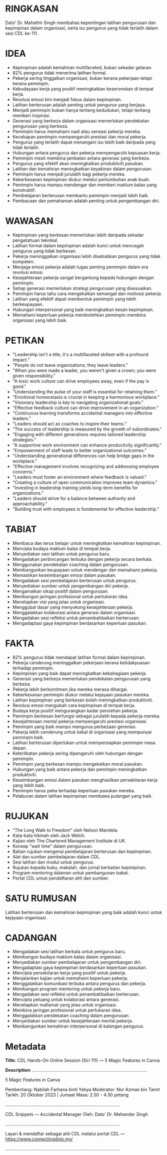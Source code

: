 # RINGKASAN
Dato' Dr. Mahathir Singh membahas kepentingan latihan pengurusan dan kepimpinan dalam organisasi, serta isu pengurus yang tidak terlatih dalam sesi CDL ke-111.

# IDEA
- Kepimpinan adalah kemahiran multifaceted, bukan sekadar gelaran.
- 82% pengurus tidak menerima latihan formal.
- Pekerja sering tinggalkan organisasi, bukan kerana pekerjaan tetapi kerana pemimpin.
- Kebudayaan kerja yang positif meningkatkan keseronokan di tempat kerja.
- Revolusi emosi kini menjadi fokus dalam kepimpinan.
- Latihan berterusan adalah penting untuk pengurus yang berjaya.
- Menjadi pemimpin bukan hanya tentang kedudukan, tetapi tentang memberi inspirasi.
- Generasi yang berbeza dalam organisasi memerlukan pendekatan pengurusan yang berbeza.
- Pemimpin harus memahami nadi atau sensasi pekerja mereka.
- Kecekapan pemimpin mempengaruhi prestasi dan moral pekerja.
- Pengurus yang terlatih dapat menangani isu lebih baik daripada yang tidak terlatih.
- Hubungan antara pengurus dan pekerja mempengaruhi kepuasan kerja.
- Pemimpin mesti membina jambatan antara generasi yang berbeza.
- Pengurus yang efektif akan meningkatkan produktiviti pasukan.
- Latihan dan kemahiran meningkatkan keyakinan dalam pengurusan.
- Pemimpin harus menjadi jurulatih bagi pekerja mereka.
- Keberkesanan kepimpinan diukur melalui pertumbuhan anak buah.
- Pemimpin harus mampu mendengar dan memberi maklum balas yang konstruktif.
- Pembelajaran berterusan membantu pemimpin menjadi lebih baik.
- Pembacaan dan pemahaman adalah penting untuk pengembangan diri.

# WAWASAN
- Kepimpinan yang berkesan memerlukan lebih daripada sekadar pengetahuan teknikal.
- Latihan formal dalam kepimpinan adalah kunci untuk mencegah pengurus yang tidak berkesan.
- Pekerja meninggalkan organisasi lebih disebabkan pengurus yang tidak kompeten.
- Menjaga emosi pekerja adalah tugas penting pemimpin dalam era revolusi emosi.
- Kesejahteraan pekerja sangat bergantung kepada hubungan dengan pemimpin.
- Setiap generasi memerlukan strategi pengurusan yang disesuaikan.
- Pemimpin harus tahu cara mengekalkan semangat dan motivasi pekerja.
- Latihan yang efektif dapat membentuk pemimpin yang lebih berkeupayaan.
- Hubungan interpersonal yang baik meningkatkan kesan kepimpinan.
- Memahami keperluan pekerja membolehkan pemimpin membina organisasi yang lebih baik.

# PETIKAN
- "Leadership isn't a title, it's a multifaceted skillset with a profound impact."
- "People do not leave organizations; they leave leaders."
- "When you were made a leader, you weren't given a crown; you were given responsibility."
- "A toxic work culture can drive employees away, even if the pay is good."
- "Understanding the pulse of your staff is essential for retaining them."
- "Emotional homeostasis is crucial in keeping a harmonious workplace."
- "Visionary leadership is key to navigating organizational goals."
- "Effective feedback culture can drive improvement in an organization."
- "Continuous learning transforms accidental managers into effective leaders."
- "Leaders should act as coaches to inspire their teams."
- "The success of leadership is measured by the growth of subordinates."
- "Engaging with different generations requires tailored leadership strategies."
- "A supportive work environment can enhance productivity significantly."
- "Empowerment of staff leads to better organizational outcomes."
- "Understanding generational differences can help bridge gaps in the workplace."
- "Effective management involves recognizing and addressing employee concerns."
- "Leaders must foster an environment where feedback is valued."
- "Creating a culture of open communication improves team dynamics."
- "Investing in leadership training yields long-term benefits for organizations."
- "Leaders should strive for a balance between authority and approachability."
- "Building trust with employees is fundamental for effective leadership."

# TABIAT
- Membaca dan terus belajar untuk meningkatkan kemahiran kepimpinan.
- Mencipta budaya maklum balas di tempat kerja.
- Menyediakan sesi latihan untuk pengurus baru.
- Mengadakan perbincangan terbuka dengan pekerja secara berkala.
- Menggunakan pendekatan coaching dalam pengurusan.
- Membangunkan keupayaan untuk mendengar dan memahami pekerja.
- Memastikan keseimbangan emosi dalam pasukan.
- Mengadakan sesi pembelajaran berterusan untuk pengurus.
- Menyediakan sumber untuk pengembangan diri pekerja.
- Mengamalkan sikap positif dalam pengurusan.
- Membangun jaringan profesional untuk pertukaran idea.
- Menetapkan visi yang jelas untuk organisasi.
- Menggubal dasar yang menyokong kesejahteraan pekerja.
- Menggalakkan kolaborasi antara generasi dalam organisasi.
- Mengadakan sesi refleksi untuk penambahbaikan berterusan.
- Mengadaptasi gaya kepimpinan berdasarkan keperluan pasukan.

# FAKTA
- 82% pengurus tidak mendapat latihan formal dalam kepimpinan.
- Pekerja cenderung meninggalkan pekerjaan kerana ketidakpuasan terhadap pemimpin.
- Kepimpinan yang baik dapat meningkatkan kebahagiaan pekerja.
- Generasi yang berbeza memerlukan pendekatan pengurusan yang berbeza.
- Pekerja lebih berkomitmen jika mereka merasa dihargai.
- Keberkesanan pemimpin diukur melalui kejayaan pasukan mereka.
- Latihan kepimpinan yang berkesan boleh meningkatkan produktiviti.
- Revolusi emosi mengubah cara kepimpinan di tempat kerja.
- Budaya kerja positif mengurangkan kadar perolehan pekerja.
- Pemimpin berkesan berfungsi sebagai jurulatih kepada pekerja mereka.
- Kesejahteraan mental pekerja mempengaruhi prestasi organisasi.
- Pemimpin yang baik mampu mengurus perbezaan generasi.
- Pekerja lebih cenderung untuk kekal di organisasi yang mempunyai pemimpin baik.
- Latihan berterusan diperlukan untuk mempersiapkan pemimpin masa depan.
- Keterlibatan pekerja sering dipengaruhi oleh hubungan dengan pemimpin.
- Pemimpin yang berkesan mampu mengekalkan moral pasukan.
- Hubungan yang baik antara pekerja dan pemimpin meningkatkan produktiviti.
- Keseimbangan emosi dalam pasukan menghasilkan persekitaran kerja yang lebih baik.
- Pemimpin harus peka terhadap keperluan pasukan mereka.
- Pelaburan dalam latihan kepimpinan membawa pulangan yang baik.

# RUJUKAN
- "The Long Walk to Freedom" oleh Nelson Mandela.
- Kata-kata hikmah oleh Jack Welch.
- Kajian oleh The Chartered Management Institute di UK.
- Konsep "wait time" dalam pengurusan.
- Bahan rujukan mengenai pembelajaran berterusan dan kepimpinan.
- Alat dan sumber pembelajaran dalam CDL.
- Sesi latihan dan modul untuk pengurus.
- Rujukan kepada buku, makalah, dan jurnal berkaitan kepimpinan.
- Program mentoring dalaman untuk pembangunan bakat.
- Portal CDL untuk pendaftaran ahli dan sumber.

# SATU RUMUSAN
Latihan berterusan dan kemahiran kepimpinan yang baik adalah kunci untuk kejayaan organisasi.

# CADANGAN
- Mengadakan sesi latihan berkala untuk pengurus baru.
- Membangun budaya maklum balas dalam organisasi.
- Menyediakan sumber pembelajaran untuk pengembangan diri.
- Mengadaptasi gaya kepimpinan berdasarkan keperluan pasukan.
- Mencipta persekitaran kerja yang positif untuk pekerja.
- Menjalankan kajian untuk memahami keperluan pekerja.
- Menggalakkan komunikasi terbuka antara pengurus dan pekerja.
- Membangun program mentoring untuk pekerja baru.
- Mengadakan sesi refleksi untuk penambahbaikan berterusan.
- Mencipta peluang untuk kolaborasi antara generasi.
- Menetapkan matlamat yang jelas untuk organisasi.
- Membina jaringan profesional untuk pertukaran idea.
- Menggalakkan pendekatan coaching dalam pengurusan.
- Menyediakan sumber untuk kesejahteraan mental pekerja.
- Membangunkan kemahiran interpersonal di kalangan pengurus.

# Metadata
**Title**: CDL Hands-On Online Session (Siri 111) — 5 Magic Features in Canva

**Description**: ...........................................................................................

5 Magic Features in Canva

Pembentang: Nabilah Farhana binti Yahya 
Moderator: Nor Azman bin Tamit
Tarikh: 20 Oktober 2023  |   Jumaat
Masa: 2.50 - 4.30 petang

...........................................................................................

CDL Snippets — Accidental Manager
Oleh: Dato' Dr. Mehander Singh

...........................................................................................

Layari & mendaftar sebagai ahli CDL melalui portal CDL — https://www.connectingdots.my/

...........................................................................................
